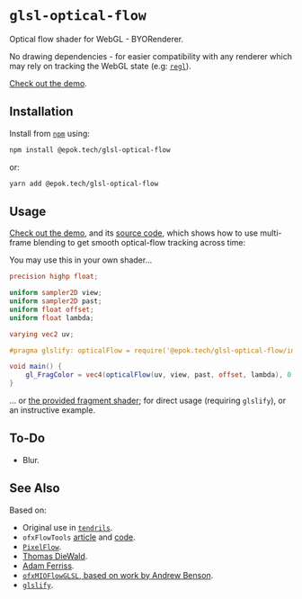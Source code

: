 # `glsl-optical-flow`

Optical flow shader for WebGL - BYORenderer.

No drawing dependencies - for easier compatibility with any renderer which may rely on tracking the WebGL state (e.g: [`regl`](https://github.com/regl-project/regl/)).

[Check out the demo](http://epok.tech/glsl-optical-flow/).

## Installation

Install from [`npm`](https://www.npmjs.com/package/@epok.tech/glsl-optical-flow) using:
```bash
npm install @epok.tech/glsl-optical-flow
```
or:
```bash
yarn add @epok.tech/glsl-optical-flow
```

## Usage

[Check out the demo](http://epok.tech/glsl-optical-flow/), and its [source code](https://github.com/keeffEoghan/glsl-optical-flow/blob/master/demo/), which shows how to use multi-frame blending to get smooth optical-flow tracking across time:

You may use this in your own shader...
```glsl
precision highp float;

uniform sampler2D view;
uniform sampler2D past;
uniform float offset;
uniform float lambda;

varying vec2 uv;

#pragma glslify: opticalFlow = require('@epok.tech/glsl-optical-flow/index');

void main() {
    gl_FragColor = vec4(opticalFlow(uv, view, past, offset, lambda), 0.0, 1.0);
}
```

... or [the provided fragment shader](https://github.com/keeffEoghan/glsl-optical-flow/blob/master/index.frag.glsl); for direct usage (requiring `glslify`), or an instructive example.

## To-Do

- Blur.

## See Also

Based on:
- Original use in [`tendrils`](https://github.com/keeffEoghan/tendrils).
- `ofxFlowTools` [article](https://forum.openframeworks.cc/t/ofxflowtools-optical-flow-fluid-dynamics-and-particles-in-glsl/15470) and [code](https://github.com/moostrik/ofxFlowTools).
- [`PixelFlow`](https://github.com/diwi/PixelFlow).
- [Thomas DieWald](http://thomasdiewald.com/blog/?p=2766).
- [Adam Ferriss](https://adamferriss.com/gush/).
- [`ofxMIOFlowGLSL`, based on work by Andrew Benson](https://github.com/princemio/ofxMIOFlowGLSL/blob/master/src/FlowShader.cpp).
- [`glslify`](https://github.com/glslify/glslify).

